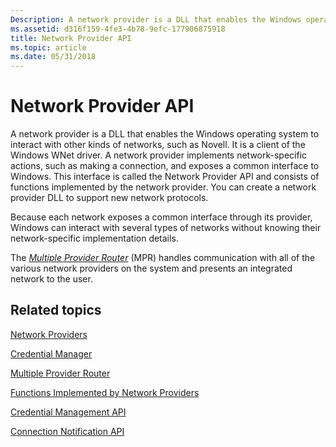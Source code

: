 ```yaml
---
Description: A network provider is a DLL that enables the Windows operating system to interact with other kinds of networks, such as Novell. It is a client of the Windows WNet driver.
ms.assetid: d316f159-4fe3-4b78-9efc-177906875918
title: Network Provider API
ms.topic: article
ms.date: 05/31/2018
---
```


# Network Provider API

A network provider is a DLL that enables the Windows operating system to interact with other kinds of networks, such as Novell. It is a client of the Windows WNet driver. A network provider implements network-specific actions, such as making a connection, and exposes a common interface to Windows. This interface is called the Network Provider API and consists of functions implemented by the network provider. You can create a network provider DLL to support new network protocols.

Because each network exposes a common interface through its provider, Windows can interact with several types of networks without knowing their network-specific implementation details.

The [*Multiple Provider Router*](https://msdn.microsoft.com/en-us/library/ms721594(v=VS.85).aspx) (MPR) handles communication with all of the various network providers on the system and presents an integrated network to the user.

## Related topics

<dl> <dt>

[Network Providers](network-providers.md)
</dt> <dt>

[Credential Manager](credential-manager.md)
</dt> <dt>

[Multiple Provider Router](multiple-provider-router.md)
</dt> <dt>

[Functions Implemented by Network Providers](functions-implemented-by-network-providers.md)
</dt> <dt>

[Credential Management API](credential-management-api.md)
</dt> <dt>

[Connection Notification API](connection-notification-api.md)
</dt> </dl>

 

 



